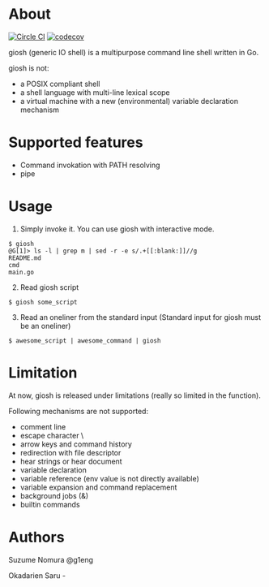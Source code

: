 # About

[![Circle CI](https://circleci.com/gh/g1eng/giosh.svg?style=svg)](https://app.circleci.com/pipelines/github/g1eng/giosh)
[![codecov](https://codecov.io/gh/g1eng/giosh/branch/master/graph/badge.svg?token=2F9PE0MC9B)](https://codecov.io/gh/g1eng/giosh)

giosh (generic IO shell) is a multipurpose command line shell written in Go.

giosh is not:

* a POSIX compliant shell
* a shell language with multi-line lexical scope
* a virtual machine with a new (environmental) variable declaration mechanism

# Supported features

* Command invokation with PATH resolving
* pipe

# Usage

1. Simply invoke it. You can use giosh with interactive mode. 

```shell
$ giosh
@G[1]> ls -l | grep m | sed -r -e s/.+[[:blank:]]//g
README.md
cmd
main.go
```

2. Read giosh script 

```shell
$ giosh some_script
```

3. Read an oneliner from the standard input
   (Standard input for giosh must be an oneliner)

```shell
$ awesome_script | awesome_command | giosh
```

# Limitation

At now, giosh is released under limitations (really so limited in the function).

Following mechanisms are not supported:


* comment line
* escape character \\ 
* arrow keys and command history 
* redirection with file descriptor
* hear strings or hear document
* variable declaration
* variable reference (env value is not directly available)
* variable expansion and command replacement
* background jobs (&)
* builtin commands

# Authors

Suzume Nomura @g1eng

Okadarien Saru -
